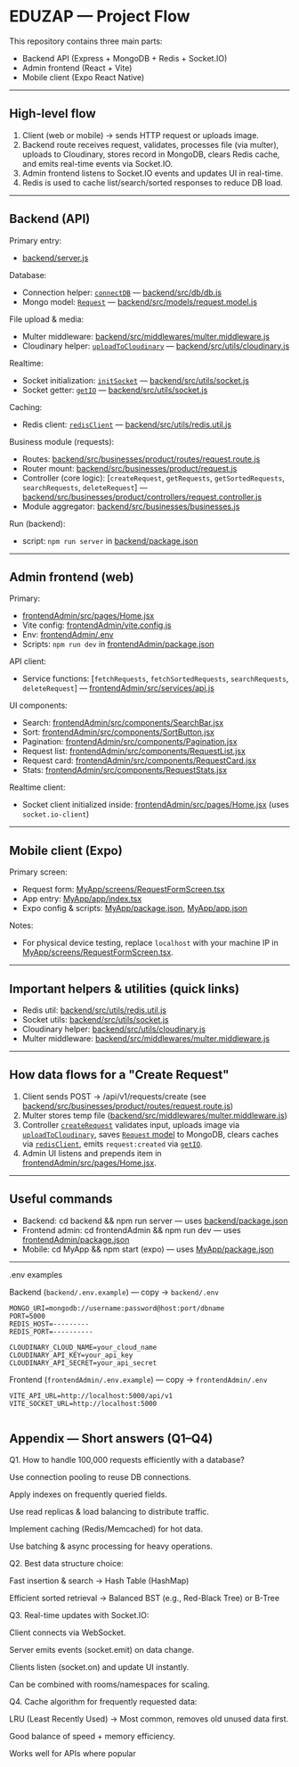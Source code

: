 # EDUZAP — Project Flow

This repository contains three main parts:
- Backend API (Express + MongoDB + Redis + Socket.IO)
- Admin frontend (React + Vite)
- Mobile client (Expo React Native)

---

## High-level flow

1. Client (web or mobile) -> sends HTTP request or uploads image.
2. Backend route receives request, validates, processes file (via multer), uploads to Cloudinary, stores record in MongoDB, clears Redis cache, and emits real-time events via Socket.IO.
3. Admin frontend listens to Socket.IO events and updates UI in real-time.
4. Redis is used to cache list/search/sorted responses to reduce DB load.

---

## Backend (API)

Primary entry:
- [backend/server.js](backend/server.js)

Database:
- Connection helper: [`connectDB`](backend/src/db/db.js) — [backend/src/db/db.js](backend/src/db/db.js)
- Mongo model: [`Request`](backend/src/models/request.model.js) — [backend/src/models/request.model.js](backend/src/models/request.model.js)

File upload & media:
- Multer middleware: [backend/src/middlewares/multer.middleware.js](backend/src/middlewares/multer.middleware.js)
- Cloudinary helper: [`uploadToCloudinary`](backend/src/utils/cloudinary.js) — [backend/src/utils/cloudinary.js](backend/src/utils/cloudinary.js)

Realtime:
- Socket initialization: [`initSocket`](backend/src/utils/socket.js) — [backend/src/utils/socket.js](backend/src/utils/socket.js)
- Socket getter: [`getIO`](backend/src/utils/socket.js) — [backend/src/utils/socket.js](backend/src/utils/socket.js)

Caching:
- Redis client: [`redisClient`](backend/src/utils/redis.util.js) — [backend/src/utils/redis.util.js](backend/src/utils/redis.util.js)

Business module (requests):
- Routes: [backend/src/businesses/product/routes/request.route.js](backend/src/businesses/product/routes/request.route.js)
- Router mount: [backend/src/businesses/product/request.js](backend/src/businesses/product/request.js)
- Controller (core logic): [`createRequest`, `getRequests`, `getSortedRequests`, `searchRequests`, `deleteRequest`] — [backend/src/businesses/product/controllers/request.controller.js](backend/src/businesses/product/controllers/request.controller.js)
- Module aggregator: [backend/src/businesses/businesses.js](backend/src/businesses/businesses.js)

Run (backend):
- script: `npm run server` in [backend/package.json](backend/package.json)

---

## Admin frontend (web)

Primary:
- [frontendAdmin/src/pages/Home.jsx](frontendAdmin/src/pages/Home.jsx)
- Vite config: [frontendAdmin/vite.config.js](frontendAdmin/vite.config.js)
- Env: [frontendAdmin/.env](frontendAdmin/.env)
- Scripts: `npm run dev` in [frontendAdmin/package.json](frontendAdmin/package.json)

API client:
- Service functions: [`fetchRequests`, `fetchSortedRequests`, `searchRequests`, `deleteRequest`] — [frontendAdmin/src/services/api.js](frontendAdmin/src/services/api.js)

UI components:
- Search: [frontendAdmin/src/components/SearchBar.jsx](frontendAdmin/src/components/SearchBar.jsx)
- Sort: [frontendAdmin/src/components/SortButton.jsx](frontendAdmin/src/components/SortButton.jsx)
- Pagination: [frontendAdmin/src/components/Pagination.jsx](frontendAdmin/src/components/Pagination.jsx)
- Request list: [frontendAdmin/src/components/RequestList.jsx](frontendAdmin/src/components/RequestList.jsx)
- Request card: [frontendAdmin/src/components/RequestCard.jsx](frontendAdmin/src/components/RequestCard.jsx)
- Stats: [frontendAdmin/src/components/RequestStats.jsx](frontendAdmin/src/components/RequestStats.jsx)

Realtime client:
- Socket client initialized inside: [frontendAdmin/src/pages/Home.jsx](frontendAdmin/src/pages/Home.jsx) (uses `socket.io-client`)

---

## Mobile client (Expo)

Primary screen:
- Request form: [MyApp/screens/RequestFormScreen.tsx](MyApp/screens/RequestFormScreen.tsx)
- App entry: [MyApp/app/index.tsx](MyApp/app/index.tsx)
- Expo config & scripts: [MyApp/package.json](MyApp/package.json), [MyApp/app.json](MyApp/app.json)

Notes:
- For physical device testing, replace `localhost` with your machine IP in [MyApp/screens/RequestFormScreen.tsx](MyApp/screens/RequestFormScreen.tsx).

---

## Important helpers & utilities (quick links)
- Redis util: [backend/src/utils/redis.util.js](backend/src/utils/redis.util.js)
- Socket utils: [backend/src/utils/socket.js](backend/src/utils/socket.js)
- Cloudinary helper: [backend/src/utils/cloudinary.js](backend/src/utils/cloudinary.js)
- Multer middleware: [backend/src/middlewares/multer.middleware.js](backend/src/middlewares/multer.middleware.js)

---

## How data flows for a "Create Request"
1. Client sends POST -> /api/v1/requests/create (see [backend/src/businesses/product/routes/request.route.js](backend/src/businesses/product/routes/request.route.js))
2. Multer stores temp file ([backend/src/middlewares/multer.middleware.js](backend/src/middlewares/multer.middleware.js))
3. Controller [`createRequest`](backend/src/businesses/product/controllers/request.controller.js) validates input, uploads image via [`uploadToCloudinary`](backend/src/utils/cloudinary.js), saves [`Request` model](backend/src/models/request.model.js) to MongoDB, clears caches via [`redisClient`](backend/src/utils/redis.util.js), emits `request:created` via [`getIO`](backend/src/utils/socket.js).
4. Admin UI listens and prepends item in [frontendAdmin/src/pages/Home.jsx](frontendAdmin/src/pages/Home.jsx).

---

## Useful commands
- Backend: cd backend && npm run server — uses [backend/package.json](backend/package.json)
- Frontend admin: cd frontendAdmin && npm run dev — uses [frontendAdmin/package.json](frontendAdmin/package.json)
- Mobile: cd MyApp && npm start (expo) — uses [MyApp/package.json](MyApp/package.json)

---


.env examples

Backend (`backend/.env.example`) — copy → `backend/.env`
```env
MONGO_URI=mongodb://username:password@host:port/dbname
PORT=5000
REDIS_HOST=---------
REDIS_PORT=----------

CLOUDINARY_CLOUD_NAME=your_cloud_name
CLOUDINARY_API_KEY=your_api_key
CLOUDINARY_API_SECRET=your_api_secret

```

Frontend (`frontendAdmin/.env.example`) — copy → `frontendAdmin/.env`
```env
VITE_API_URL=http://localhost:5000/api/v1
VITE_SOCKET_URL=http://localhost:5000


```
## Appendix — Short answers (Q1–Q4)

Q1. How to handle 100,000 requests efficiently with a database?

Use connection pooling to reuse DB connections.

Apply indexes on frequently queried fields.

Use read replicas & load balancing to distribute traffic.

Implement caching (Redis/Memcached) for hot data.

Use batching & async processing for heavy operations.

Q2. Best data structure choice:

Fast insertion & search → Hash Table (HashMap)

Efficient sorted retrieval → Balanced BST (e.g., Red-Black Tree) or B-Tree

Q3. Real-time updates with Socket.IO:

Client connects via WebSocket.

Server emits events (socket.emit) on data change.

Clients listen (socket.on) and update UI instantly.

Can be combined with rooms/namespaces for scaling.

Q4. Cache algorithm for frequently requested data:

LRU (Least Recently Used) → Most common, removes old unused data first.

Good balance of speed + memory efficiency.

Works well for APIs where popular

